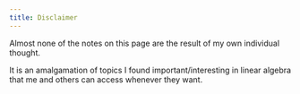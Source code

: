 ```yaml
---
title: Disclaimer
---
```

Almost none of the notes on this page are the result of my own individual thought. 

It is an amalgamation of topics I found important/interesting in linear algebra that me and others can access whenever they want. 

